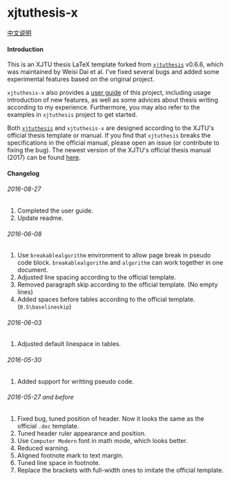 xjtuthesis-x
======

[中文说明](README-CH.md)

#### Introduction
This is an XJTU thesis LaTeX template forked from [`xjtuthesis`](https://github.com/Aetf/xjtuthesis) v0.6.6, which was maintained by Weisi Dai et al. I've fixed several bugs and added some experimental features based on the original project.

`xjtuthesis-x` also provides a [user guide](guide.pdf) of this project, including usage introduction of new features, as well as some advices about thesis writing according to my experience. Furthermore, you may also refer to the examples in `xjtuthesis` project to get started.

Both [`xjtuthesis`](https://github.com/Aetf/xjtuthesis) and `xjtuthesis-x` are designed according to the XJTU's official thesis template or manual. If you find that `xjtuthesis` breaks the specifications in the official manual, please open an issue (or contribute to fixing the bug). The newest version of the XJTU's official thesis manual (2017) can be found [here](http://pts.xjtu.edu.cn:8080/shownews.aspx?newsno=gEwvWdvAqO59MhsUwS4zZw....).

#### Changelog
###### 2016-08-27
1. Completed the user guide.
2. Update readme.

###### 2016-06-08
1. Use `breakablealgorithm` environment to allow page break in pseudo code block. `breakablealgorithm` and `algorithm` can work together in one document.
2. Adjusted line spacing according to the official template.
3. Removed paragraph skip according to the official template. (No empty lines)
4. Added spaces before tables according to the official template. (`0.5\baselineskip`)

###### 2016-06-03
1. Adjusted default linespace in tables.

###### 2016-05-30
1. Added support for writting pseudo code.

###### 2016-05-27 and before
1. Fixed bug, tuned position of header. Now it looks the same as the official `.doc` template.
2. Tuned header ruler appearance and position.
3. Use `Computer Modern` font in math mode, which looks better.
4. Reduced warning.
5. Aligned footnote mark to text margin.
6. Tuned line space in footnote.
7. Replace the brackets with full-width ones to imitate the official template.
